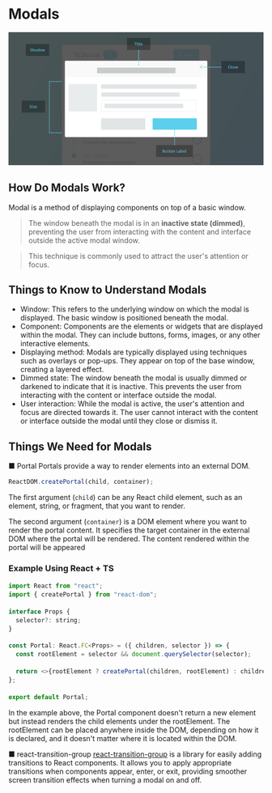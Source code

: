 # Modals

<img src="src/assets/modal-img.png" />

## How Do Modals Work?

Modal is a method of displaying components on top of a basic window.

<blockquote>
The window beneath the modal is in an <strong>inactive state (dimmed)</strong>, preventing the user from interacting with the content and interface outside the active modal window.
</blockquote>
<blockquote>
This technique is commonly used to attract the user's attention or focus.
</blockquote>

## Things to Know to Understand Modals

- Window:
  This refers to the underlying window on which the modal is displayed. The basic window is positioned beneath the modal.
  <br/>
- Component:
  Components are the elements or widgets that are displayed within the modal. They can include buttons, forms, images, or any other interactive elements.
  <br/>
- Displaying method:
  Modals are typically displayed using techniques such as overlays or pop-ups. They appear on top of the base window, creating a layered effect.
  <br/>
- Dimmed state:
  The window beneath the modal is usually dimmed or darkened to indicate that it is inactive. This prevents the user from interacting with the content or interface outside the modal.
  <br/>
- User interaction:
  While the modal is active, the user's attention and focus are directed towards it. The user cannot interact with the content or interface outside the modal until they close or dismiss it.

## Things We Need for Modals

&#9632; Portal
Portals provide a way to render elements into an external DOM.

```javascript
ReactDOM.createPortal(child, container);
```

The first argument (`child`) can be any React child element, such as an element, string, or fragment, that you want to render.

The second argument (`container`) is a DOM element where you want to render the portal content. It specifies the target container in the external DOM where the portal will be rendered. The content rendered within the portal will be appeared

### Example Using React + TS

```javascript
import React from "react";
import { createPortal } from "react-dom";

interface Props {
  selector?: string;
}

const Portal: React.FC<Props> = ({ children, selector }) => {
  const rootElement = selector && document.querySelector(selector);

  return <>{rootElement ? createPortal(children, rootElement) : children}</>;
};

export default Portal;
```

In the example above, the Portal component doesn't return a new element but instead renders the child elements under the rootElement. The rootElement can be placed anywhere inside the DOM, depending on how it is declared, and it doesn't matter where it is located within the DOM.

&#9632; react-transition-group
[react-transition-group](https://reactcommunity.org/react-transition-group/) is a library for easily adding transitions to React components. It allows you to apply appropriate transitions when components appear, enter, or exit, providing smoother screen transition effects when turning a modal on and off.
